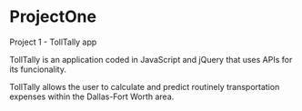 # ProjectOne
Project 1 - TollTally app

TollTally is an application coded in JavaScript and jQuery that uses APIs for its funcionality. 

TollTally allows the user to calculate and predict routinely transportation expenses within the Dallas-Fort Worth area. 





